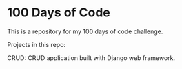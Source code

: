 # 100 Days of Code

This is a repository for my 100 days of code challenge.

Projects in this repo:

CRUD: CRUD application built with Django web framework.
